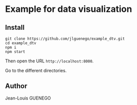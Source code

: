 # Example for data visualization

## Install

```
git clone https://github.com/jlguenego/example_dtv.git
cd example_dtv
npm i
npm start
```

Then open the URL `http://localhost:8000`.

Go to the different directories.


## Author

Jean-Louis GUENEGO
